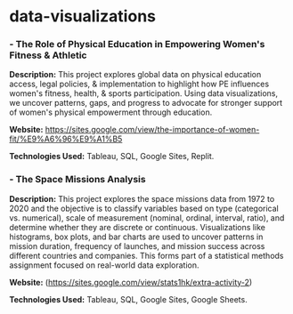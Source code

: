 # data-visualizations

### - The Role of Physical Education in Empowering Women's Fitness & Athletic 
**Description:** This project explores global data on physical education access, legal policies, & implementation to highlight how PE influences women's fitness, health, & sports participation. Using data visualizations, we uncover patterns, gaps, and progress to advocate for stronger support of women's physical empowerment through education.

**Website:** https://sites.google.com/view/the-importance-of-women-fit/%E9%A6%96%E9%A1%B5

**Technologies Used:** Tableau, SQL, Google Sites, Replit.

### - The Space Missions Analysis
**Description:** This project explores the space missions data from 1972 to 2020 and the objective is to classify variables based on type (categorical vs. numerical), scale of measurement (nominal, ordinal, interval, ratio), and determine whether they are discrete or continuous. Visualizations like histograms, box plots, and bar charts are used to uncover patterns in mission duration, frequency of launches, and mission success across different countries and companies. This forms part of a statistical methods assignment focused on real-world data exploration.
 
**Website:** (https://sites.google.com/view/stats1hk/extra-activity-2)

**Technologies Used:** Tableau, SQL, Google Sites, Google Sheets.

